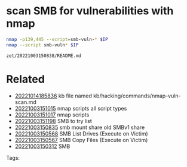 # scan SMB for vulnerabilities with nmap
```bash
nmap -p139,445 --script=smb-vuln-* $IP
nmap --script smb-vuln* $IP
```

` zet/20221003150838/README.md `

# Related

- [20221014185836](/zet/20221014185836/README.md) kb file named kb/hacking/commands/nmap-vuln-scan.md
- [20221003151015](/zet/20221003151015/README.md) nmap scripts all script types
- [20221003151017](/zet/20221003151017/README.md) nmap scripts
- [20221003151198](/zet/20221003151198/README.md) SMB to try list
- [20221003150835](/zet/20221003150835/README.md) smb mount share old SMBv1 share
- [20221003150568](/zet/20221003150568/README.md) SMB List Drives (Execute on Victim)
- [20221003150567](/zet/20221003150567/README.md) SMB Copy Files (Execute on Victim)
- [20221003150312](/zet/20221003150312/README.md) SMB

Tags:

    
